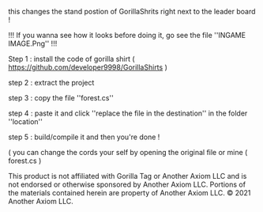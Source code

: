 this changes the stand postion of GorillaShrits right next to the leader board !

!!! If you wanna see how it looks before doing it, go see the file ''INGAME IMAGE.Png'' !!!

Step 1 : install the code of gorilla shirt ( https://github.com/developer9998/GorillaShirts )

step 2 : extract the project

step 3 : copy the file ''forest.cs''

step 4 : paste it and click ''replace the file in the destination'' in the folder ''location''

step 5 : build/compile it and then you're done !

( you can change the cords your self by opening the original file or mine ( forest.cs ) 









This product is not affiliated with Gorilla Tag or Another Axiom LLC and is not endorsed or otherwise sponsored by Another Axiom LLC. Portions of the materials contained herein are property of Another Axiom LLC. © 2021 Another Axiom LLC.
